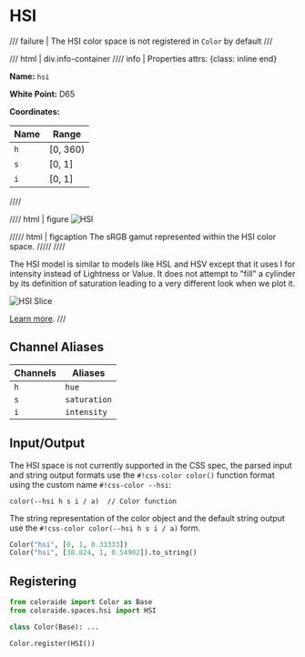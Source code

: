 # HSI

/// failure | The HSI color space is not registered in `Color` by default
///

/// html | div.info-container
//// info | Properties
    attrs: {class: inline end}

**Name:** `hsi`

**White Point:** D65

**Coordinates:**

Name | Range
---- | -----
`h`  | [0, 360)
`s`  | [0, 1]
`i`  | [0, 1]
////

//// html | figure
![HSI](../images/hsi-3d.png)

///// html | figcaption
The sRGB gamut represented within the HSI color space.
/////
////

The HSI model is similar to models like HSL and HSV except that it uses I for intensity instead of Lightness or Value.
It does not attempt to "fill" a cylinder by its definition of saturation leading to a very different look when we plot
it.

![HSI Slice](../images/hsi-slice.png)

[Learn more](https://en.wikipedia.org/wiki/HSL_and_HSV#HSI_to_RGB).
///

## Channel Aliases

Channels | Aliases
-------- | -------
`h`      | `hue`
`s`      | `saturation`
`i`      | `intensity`

## Input/Output

The HSI space is not currently supported in the CSS spec, the parsed input and string output formats use the
`#!css-color color()` function format using the custom name `#!css-color --hsi`:

```css-color
color(--hsi h s i / a)  // Color function
```

The string representation of the color object and the default string output use the
`#!css-color color(--hsi h s i / a)` form.

```py play
Color("hsi", [0, 1, 0.33333])
Color("hsi", [38.824, 1, 0.54902]).to_string()
```

## Registering

```py
from coloraide import Color as Base
from coloraide.spaces.hsi import HSI

class Color(Base): ...

Color.register(HSI())
```
